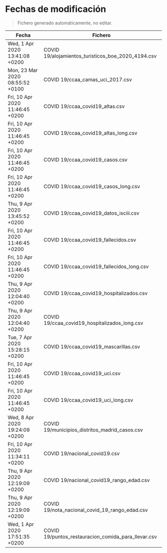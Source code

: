 # Fechas de modificación

> Fichero generado automáticamente, no editar.

| Fecha                           | Fichero                  |
|---------------------------------|--------------------------|
| Wed, 1 Apr 2020 13:41:08 +0200  | COVID 19/alojamientos_turisticos_boe_2020_4194.csv |
| Mon, 23 Mar 2020 08:55:52 +0100  | COVID 19/ccaa_camas_uci_2017.csv |
| Fri, 10 Apr 2020 11:46:45 +0200  | COVID 19/ccaa_covid19_altas.csv |
| Fri, 10 Apr 2020 11:46:45 +0200  | COVID 19/ccaa_covid19_altas_long.csv |
| Fri, 10 Apr 2020 11:46:45 +0200  | COVID 19/ccaa_covid19_casos.csv |
| Fri, 10 Apr 2020 11:46:45 +0200  | COVID 19/ccaa_covid19_casos_long.csv |
| Thu, 9 Apr 2020 13:45:52 +0200  | COVID 19/ccaa_covid19_datos_isciii.csv |
| Fri, 10 Apr 2020 11:46:45 +0200  | COVID 19/ccaa_covid19_fallecidos.csv |
| Fri, 10 Apr 2020 11:46:45 +0200  | COVID 19/ccaa_covid19_fallecidos_long.csv |
| Thu, 9 Apr 2020 12:04:40 +0200  | COVID 19/ccaa_covid19_hospitalizados.csv |
| Thu, 9 Apr 2020 12:04:40 +0200  | COVID 19/ccaa_covid19_hospitalizados_long.csv |
| Tue, 7 Apr 2020 15:28:15 +0200  | COVID 19/ccaa_covid19_mascarillas.csv |
| Fri, 10 Apr 2020 11:46:45 +0200  | COVID 19/ccaa_covid19_uci.csv |
| Fri, 10 Apr 2020 11:46:45 +0200  | COVID 19/ccaa_covid19_uci_long.csv |
| Wed, 8 Apr 2020 19:24:09 +0200  | COVID 19/municipios_distritos_madrid_casos.csv |
| Fri, 10 Apr 2020 11:34:11 +0200  | COVID 19/nacional_covid19.csv |
| Thu, 9 Apr 2020 12:19:09 +0200  | COVID 19/nacional_covid19_rango_edad.csv |
| Thu, 9 Apr 2020 12:19:09 +0200  | COVID 19/nota_nacional_covid_19_rango_edad.csv |
| Wed, 1 Apr 2020 17:51:35 +0200  | COVID 19/puntos_restauracion_comida_para_llevar.csv |
